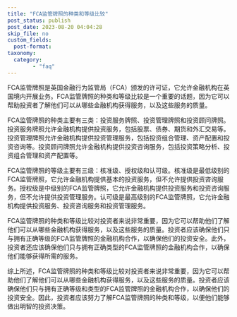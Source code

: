 ```yaml
---
title: "FCA监管牌照的种类和等级比较"
post_status: publish
post_date: 2023-08-20 04:04:28
skip_file: no
custom_fields: 
  post-format: 
taxonomy:
  category:
        - "faq"
---
```


FCA监管牌照是英国金融行为监管局（FCA）颁发的许可证，它允许金融机构在英国境内开展业务。FCA监管牌照的种类和等级比较是一个重要的话题，因为它可以帮助投资者了解他们可以从哪些金融机构获得服务，以及这些服务的质量。

FCA监管牌照的种类主要有三类：投资服务牌照、投资管理牌照和投资顾问牌照。投资服务牌照允许金融机构提供投资服务，包括股票、债券、期货和外汇交易等。投资管理牌照允许金融机构提供投资管理服务，包括投资组合管理、资产配置和投资咨询等。投资顾问牌照允许金融机构提供投资咨询服务，包括投资策略分析、投资组合管理和资产配置等。

FCA监管牌照的等级主要有三级：核准级、授权级和认可级。核准级是最低级别的FCA监管牌照，它允许金融机构提供基本的投资服务，但不允许提供投资咨询服务。授权级是中级别的FCA监管牌照，它允许金融机构提供投资服务和投资咨询服务，但不允许提供投资管理服务。认可级是最高级别的FCA监管牌照，它允许金融机构提供投资服务、投资咨询服务和投资管理服务。

FCA监管牌照的种类和等级比较对投资者来说非常重要，因为它可以帮助他们了解他们可以从哪些金融机构获得服务，以及这些服务的质量。投资者应该确保他们只与拥有正确等级的FCA监管牌照的金融机构合作，以确保他们的投资安全。此外，投资者还应该确保他们只与拥有正确类型的FCA监管牌照的金融机构合作，以确保他们能够获得所需的服务。

综上所述，FCA监管牌照的种类和等级比较对投资者来说非常重要，因为它可以帮助他们了解他们可以从哪些金融机构获得服务，以及这些服务的质量。投资者应该确保他们只与拥有正确等级和类型的FCA监管牌照的金融机构合作，以确保他们的投资安全。因此，投资者应该努力了解FCA监管牌照的种类和等级，以便他们能够做出明智的投资决策。
